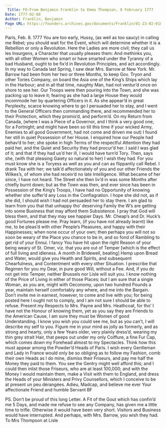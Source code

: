 ```yaml
---
 Title: FO-From Benjamin Franklin to Emma Thompson, 8 February 1777
Date: 1777-02-08
Author: Franklin, Benjamin
Page URL: https://founders.archives.gov/documents/Franklin/01-23-02-0188
---
```


Paris, Feb. 8. 1777
You are too early, Hussy, (as well as too saucy) in calling me Rebel; you should wait for the Event, which will determine whether it is a Rebellion or only a Revolution. Here the Ladies are more civil; they call us les Insurgens, a Character that usually pleases them: And methinks you, with all other Women who smart or have smarted under the Tyranny of a bad Husband, ought to be fix’d in Revolution Principles, and act accordingly.
In my way to Canada last Spring, I saw dear Mrs. Barrow at New York. Mr. Barrow had been from her two or three Months, to keep Gov. Tryon and other Tories Company, on board the Asia one of the King’s Ships which lay in the Harbour; and in all that time, naughty Man, had not ventur’d once on shore to see her. Our Troops were then pouring into the Town, and she was packing up to leave it; fearing as she had a large House they would incommode her by quartering Officers in it. As she appear’d in great Perplexity, scarce knowing where to go I persuaded her to stay, and I went to the General Officers then commanding there, and recommended her to their Protection, which they promis’d, and perform’d. On my Return from Canada, (where I was a Piece of a Governor, and I think a very good one, for a Fortnight; and might have been so till this time if your wicked Army, Enemies to all good Government, had not come and driven me out) I found her still in quiet Possession of her House. I enquired how our People had behav’d to her; she spoke in high Terms of the respectful Attention they had paid her, and the Quiet and Security they had procur’d her. I said I was glad of it; and that if they had us’d her ill, I would have turn’d Tory. Then, says she, (with that pleasing Gaiety so natural to her) I wish they had. For you must know she is a Toryess as well as you and can as flippantly call Rebel. I drank Tea with her; we talk’d affectionately of you and our other Friends the Wilkes’s, of whom she had receiv’d no late Intelligence. What became of her since, I have not heard. The Street she then liv’d in was some Months after chiefly burnt down; but as the Town was then, and ever since has been in Possession of the King’s Troops, I have had no Opportunity of knowing whether she suffer’d any Loss in the Conflagration. I hope she did not, as if she did, I should wish I had not persuaded her to stay there. I am glad to learn from you that that unhappy tho’ deserving Family the W’s are getting into some Business that may afford them Subsistence. I pray that God will bless them, and that they may see happier Days. Mr. Cheap’s and Dr. Huck’s good Fortunes please me. Pray learn, (if you have not already learnt) like me, to be pleas’d with other People’s Pleasures, and happy with their Happinesses; when none occur of your own; then perhaps you will not so soon be weary of the Place you chance to be in, and so fond of Rambling to get rid of your Ennui. I fancy You have hit upon the right Reason of your being weary of St. Omer, viz. that you are out of Temper [which is the effect of full living and idleness. A month in Bridewell, beating] Hemp upon Bread and Water, would give you Health and Spirits, and subsequent Chearfulness, and Contentment with every other Situation. I prescribe that Regimen for you my Dear, in pure good Will, without a Fee. And, if you do not get into Temper, neither Brussels nor Lisle will suit you. I know nothing of the Price of Living in either of those Places; but I am sure that a single Woman, as you are, might with Oeconomy, upon two hundred Pounds a year, maintain herself comfortably any where, and me into the Bargain. Don’t invite me in earnest, however, to come and live with you; for being posted here I ought not to comply, and I am not sure I should be able to refuse. Present my Respects to Mrs. Payne and Mrs. Heathcoat, for tho’ I have not the Honour of knowing them, yet as you say they are Friends to the American Cause, I am sure they must be Women of good Understanding. I know you wish you could see me, but as you can’t, I will describe my self to you. Figure me in your mind as jolly as formerly, and as strong and hearty, only a few Years older, very plainly dress’d, wearing my thin grey strait Hair, that peeps out under my only Coiffure, a fine Fur Cap, which comes down my Forehead almost to my Spectacles. Think how this must appear among the Powder’d Heads of Paris. I wish every Gentleman and Lady in France would only be so obliging as to follow my Fashion, comb their own Heads as I do mine, dismiss their Friseurs, and pay me half the Money they paid to them. You see the Gentry might well afford this; and I could then inlist those Friseurs, who are at least 100,000; and with the Money I would maintain them, make a Visit with them to England, and dress the Heads of your Ministers and Privy Counsellors, which I conceive to be at present un peu dérangées. Adieu, Madcap, and believe me ever Your affectionate Friend and humble Servant
BF

PS. Don’t be proud of this long Letter. A Fit of the Gout which has confin’d me 5 Days, and made me refuse to see any Company, has given me a little time to trifle. Otherwise it would have been very short. Visitors and Business would have interrupted. And perhaps, with Mrs. Barrow, you wish they had.
To Mrs Thompson at Lisle


